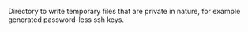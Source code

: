 Directory to write temporary files that are private in nature, for example generated password-less ssh keys.

